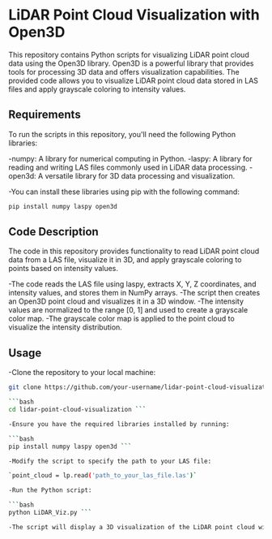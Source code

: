 # LiDAR Point Cloud Visualization with Open3D
This repository contains Python scripts for visualizing LiDAR point cloud data using the Open3D library. Open3D is a powerful library that provides tools for processing 3D data and offers visualization capabilities. The provided code allows you to visualize LiDAR point cloud data stored in LAS files and apply grayscale coloring to intensity values.

## Requirements
To run the scripts in this repository, you'll need the following Python libraries:

-numpy: A library for numerical computing in Python.
-laspy: A library for reading and writing LAS files commonly used in LiDAR data processing.
-open3d: A versatile library for 3D data processing and visualization.

-You can install these libraries using pip with the following command:
``` bash 
pip install numpy laspy open3d 
```
## Code Description
The code in this repository provides functionality to read LiDAR point cloud data from a LAS file, visualize it in 3D, and apply grayscale coloring to points based on intensity values.

-The code reads the LAS file using laspy, extracts X, Y, Z coordinates, and intensity values, and stores them in NumPy arrays.
-The script then creates an Open3D point cloud and visualizes it in a 3D window.
-The intensity values are normalized to the range [0, 1] and used to create a grayscale color map.
-The grayscale color map is applied to the point cloud to visualize the intensity distribution.

## Usage
-Clone the repository to your local machine:

```bash
git clone https://github.com/your-username/lidar-point-cloud-visualization.git ```

```bash 
cd lidar-point-cloud-visualization ```

-Ensure you have the required libraries installed by running:

```bash 
pip install numpy laspy open3d ```

-Modify the script to specify the path to your LAS file:

`point_cloud = lp.read('path_to_your_las_file.las')`

-Run the Python script:

```bash 
python LiDAR_Viz.py ```

-The script will display a 3D visualization of the LiDAR point cloud with grayscale colors based on intensity.
